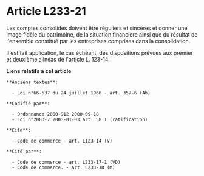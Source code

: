 # Article L233-21

Les comptes consolidés doivent être réguliers et sincères et donner une image fidèle du patrimoine, de la situation
financière ainsi que du résultat de l'ensemble constitué par les entreprises comprises dans la consolidation. 

Il est fait application, le cas échéant, des dispositions prévues aux premier et deuxième alinéas de l'article L. 123-14.

**Liens relatifs à cet article**

	**Anciens textes**:

	  - Loi n°66-537 du 24 juillet 1966 - art. 357-6 (Ab)

	**Codifié par**:

	  - Ordonnance 2000-912 2000-09-18
	  - Loi n°2003-7 2003-01-03 art. 50 I (ratification)

	**Cite**:

	  - Code de commerce - art. L123-14 (V)

	**Cité par**:

	  - Code de commerce - art. L233-17-1 (VD)
	  - Code de commerce. - art. L233-18 (M)
